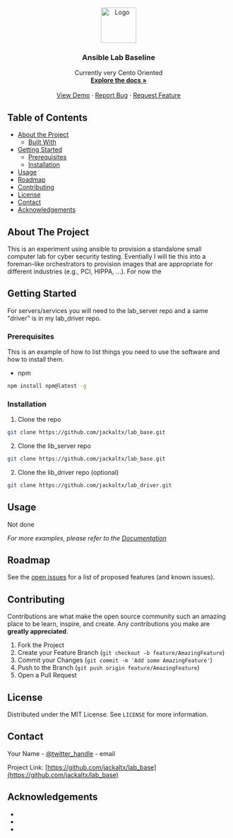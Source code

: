 <!-- PROJECT SHIELDS -->
<!--
*** I'm using markdown "reference style" links for readability.
*** Reference links are enclosed in brackets [ ] instead of parentheses ( ).
*** See the bottom of this document for the declaration of the reference variables
*** for contributors-url, forks-url, etc. This is an optional, concise syntax you may use.
*** https://www.markdownguide.org/basic-syntax/#reference-style-links
-->

<!--
[![Contributors][contributors-shield]][contributors-url]
[![Forks][forks-shield]][forks-url]
[![Stargazers][stars-shield]][stars-url]
[![Issues][issues-shield]][issues-url]
[![MIT License][license-shield]][license-url]
[![LinkedIn][linkedin-shield]][linkedin-url]
-->


<!-- PROJECT LOGO -->
<br />
<p align="center">
  <a href="https://github.com/jackltx/lab_base">
    <img src="images/logo.png" alt="Logo" width="80" height="80">
  </a>

  <h3 align="center">Ansible Lab Baseline</h3>

  <p align="center">
    Currently very Cento Oriented
    <br />
    <a href="https://github.com/jackaltx/lab_base"><strong>Explore the docs »</strong></a>
    <br />
    <br />
    <a href="https://github.com/jackaltx/lab_base">View Demo</a>
    ·
    <a href="https://github.com/jackaltx/lab_base/issues">Report Bug</a>
    ·
    <a href="https://github.com/jackaltx/lab_base/issues">Request Feature</a>
  </p>
</p>



<!-- TABLE OF CONTENTS -->
## Table of Contents

* [About the Project](#about-the-project)
  * [Built With](#built-with)
* [Getting Started](#getting-started)
  * [Prerequisites](#prerequisites)
  * [Installation](#installation)
* [Usage](#usage)
* [Roadmap](#roadmap)
* [Contributing](#contributing)
* [License](#license)
* [Contact](#contact)
* [Acknowledgements](#acknowledgements)



<!-- ABOUT THE PROJECT -->
## About The Project

<!-- [![Product Name Screen Shot][product-screenshot]](https://example.com) -->

This is an experiment using ansible to provision a standalone small computer lab for cyber security testing. Eventially I will tie this into a foreman-like orchestrators to provision images that are appropriate for different industries (e.g., PCI, HIPPA, ...).  For now the 



<!-- GETTING STARTED -->
## Getting Started

For servers/services you will need to the lab_server repo and a same "driver" is in my lab_driver repo.



### Prerequisites

This is an example of how to list things you need to use the software and how to install them.
* npm
```sh
npm install npm@latest -g
```

### Installation

1. Clone the repo
```sh
git clone https://github.com/jackaltx/lab_base.git
```
2. Clone the lib_server repo
```sh
git clone https://github.com/jackaltx/lab_base.git
```
2. Clone the lib_driver repo (optional)
```sh
git clone https://github.com/jackaltx/lab_driver.git
```


<!-- USAGE EXAMPLES -->
## Usage

Not done

_For more examples, please refer to the [Documentation](https://example.com)_



<!-- ROADMAP -->
## Roadmap

See the [open issues](https://github.com/jackaltx/lab_base/issues) for a list of proposed features (and known issues).



<!-- CONTRIBUTING -->
## Contributing

Contributions are what make the open source community such an amazing place to be learn, inspire, and create. Any contributions you make are **greatly appreciated**.

1. Fork the Project
2. Create your Feature Branch (`git checkout -b feature/AmazingFeature`)
3. Commit your Changes (`git commit -m 'Add some AmazingFeature'`)
4. Push to the Branch (`git push origin feature/AmazingFeature`)
5. Open a Pull Request



<!-- LICENSE -->
## License

Distributed under the MIT License. See `LICENSE` for more information.



<!-- CONTACT -->
## Contact

Your Name - [@twitter_handle](https://twitter.com/twitter_handle) - email

Project Link: [https://github.com/jackaltx/lab_base](https://github.com/jackaltx/lab_base)



<!-- ACKNOWLEDGEMENTS -->
## Acknowledgements

* []()
* []()
* []()





<!-- MARKDOWN LINKS & IMAGES -->
<!-- https://www.markdownguide.org/basic-syntax/#reference-style-links -->
[contributors-shield]: https://img.shields.io/github/contributors/github_username/repo.svg?style=flat-square
[contributors-url]: https://github.com/github_username/repo/graphs/contributors
[forks-shield]: https://img.shields.io/github/forks/github_username/repo.svg?style=flat-square
[forks-url]: https://github.com/github_username/repo/network/members
[stars-shield]: https://img.shields.io/github/stars/github_username/repo.svg?style=flat-square
[stars-url]: https://github.com/github_username/repo/stargazers
[issues-shield]: https://img.shields.io/github/issues/github_username/repo.svg?style=flat-square
[issues-url]: https://github.com/github_username/repo/issues
[license-shield]: https://img.shields.io/github/license/github_username/repo.svg?style=flat-square
[license-url]: https://github.com/github_username/repo/blob/master/LICENSE.txt
[linkedin-shield]: https://img.shields.io/badge/-LinkedIn-black.svg?style=flat-square&logo=linkedin&colorB=555
[linkedin-url]: https://linkedin.com/in/github_username
[product-screenshot]: images/screenshot.png
